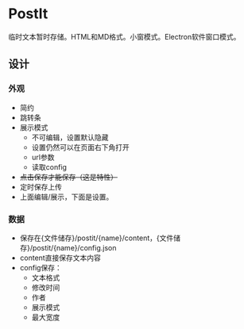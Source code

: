 # PostIt

临时文本暂时存储。HTML和MD格式。小窗模式。Electron软件窗口模式。

## 设计

### 外观

- 简约
- 跳转条
- 展示模式
	- 不可编辑，设置默认隐藏
	- 设置仍然可以在页面右下角打开
	- url参数
	- 读取config
- ~~点击保存才能保存（这是特性）~~
- 定时保存上传
- 上面编辑/展示，下面是设置。

### 数据

- 保存在{文件储存}/postit/{name}/content，{文件储存}/postit/{name}/config.json
- content直接保存文本内容
- config保存：
	- 文本格式
	- 修改时间
	- 作者
	- 展示模式
	- 最大宽度